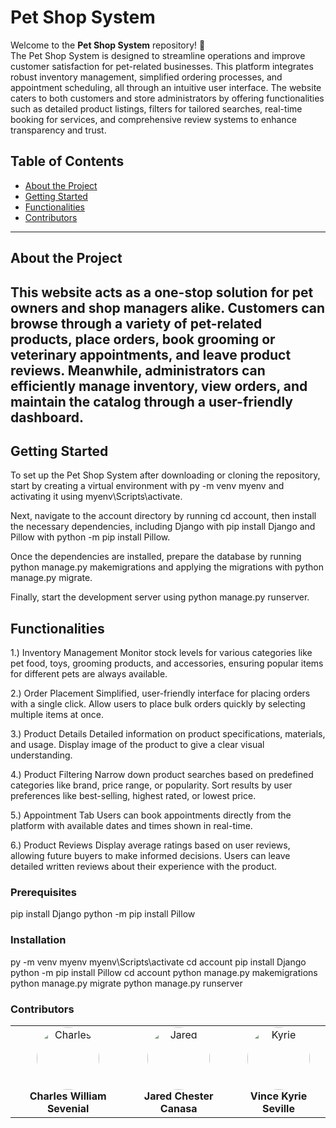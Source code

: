 # Pet Shop System




Welcome to the **Pet Shop System** repository! 🚀  
The Pet Shop System is designed to streamline operations and improve customer satisfaction for pet-related businesses. This platform integrates robust inventory management, simplified ordering processes, and appointment scheduling, all through an intuitive user interface. The website caters to both customers and store administrators by offering functionalities such as detailed product listings, filters for tailored searches, real-time booking for services, and comprehensive review systems to enhance transparency and trust.

## Table of Contents
- [About the Project](#about-the-project)
- [Getting Started](#getting-started)
- [Functionalities](#functionalities)
- [Contributors](#contributors)


---

## About the Project
This website acts as a one-stop solution for pet owners and shop managers alike. Customers can browse through a variety of pet-related products, place orders, book grooming or veterinary appointments, and leave product reviews. Meanwhile, administrators can efficiently manage inventory, view orders, and maintain the catalog through a user-friendly dashboard.
---

## Getting Started
To set up the Pet Shop System after downloading or cloning the repository, start by creating a virtual environment with py -m venv myenv and activating it using myenv\Scripts\activate.

Next, navigate to the account directory by running cd account, then install the necessary dependencies, including Django with pip install Django and Pillow with python -m pip install Pillow.

Once the dependencies are installed, prepare the database by running python manage.py makemigrations and applying the migrations with python manage.py migrate.

Finally, start the development server using python manage.py runserver.

## Functionalities
1.) Inventory Management
Monitor stock levels for various categories like pet food, toys, grooming products, and accessories, ensuring popular items for different pets are always available.
      
2.) Order Placement
Simplified, user-friendly interface for placing orders with a single click.
Allow users to place bulk orders quickly by selecting multiple items at once.

3.) Product Details
Detailed information on product specifications, materials, and usage.
Display image of the product to give a clear visual understanding.

4.) Product Filtering
Narrow down product searches based on predefined categories like brand, price range, or popularity.
Sort results by user preferences like best-selling, highest rated, or lowest price.

5.) Appointment Tab
Users can book appointments directly from the platform with available dates and times shown in real-time.

6.) Product Reviews
Display average ratings based on user reviews, allowing future buyers to make informed decisions.
Users can leave detailed written reviews about their experience with the product.

### Prerequisites
pip install Django
python -m pip install Pillow

### Installation
py -m venv myenv
myenv\Scripts\activate
cd account
pip install Django
python -m pip install Pillow
cd account
python manage.py makemigrations
python manage.py migrate
python manage.py runserver

### Contributors
<table>
  <tr>
    <td align="center">
      <a href="https://github.com/Anonimos0703" target="_blank" style="text-decoration: none;">
        <img src="https://avatars.githubusercontent.com/u/182414790?s=96&v=4" width="100px" height="100px" style="border-radius: 50%;" alt="Charles"/>
        <br />
        <b style="text-decoration: none;">Charles William Sevenial</b>
      </a>
    </td>
    <td align="center">
      <a href="https://github.com/Jared12388" target="_blank" style="text-decoration: none;">
        <img src="https://avatars.githubusercontent.com/u/169159638?v=4" width="100px" height="100px" style="border-radius: 50%;" alt="Jared"/>
        <br />
        <b style="text-decoration: none;">Jared Chester Canasa</b>
      </a>
    </td>
    <td align="center">
      <a href="https://github.com/peachlaugh" target="_blank" style="text-decoration: none;">
        <img src="https://avatars.githubusercontent.com/u/106822327?v=4" width="100px" height="100px" style="border-radius: 50%;" alt="Kyrie"/>
        <br />
        <b style="text-decoration: none;">Vince Kyrie Seville</b>
      </a>
    </td>
  </tr>
</table>


